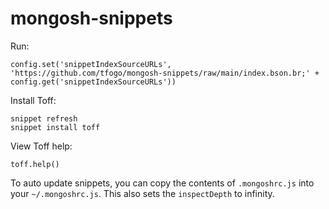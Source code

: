 # mongosh-snippets

Run:

```
config.set('snippetIndexSourceURLs', 'https://github.com/tfogo/mongosh-snippets/raw/main/index.bson.br;' + config.get('snippetIndexSourceURLs'))
```

Install Toff:

```
snippet refresh
snippet install toff
```

View Toff help:

```
toff.help()
```

To  auto update snippets, you can copy the contents of `.mongoshrc.js` into your `~/.mongoshrc.js`. This also sets the `inspectDepth` to infinity.